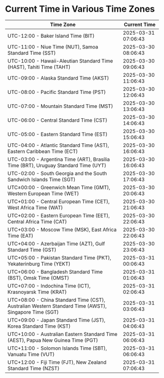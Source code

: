 # Current Time in Various Time Zones

| Time Zone | Current Time |
|-----------|--------------|
| UTC-12:00 - Baker Island Time (BIT) | 2025-03-31 07:06:43 |
| UTC-11:00 - Niue Time (NUT), Samoa Standard Time (SST) | 2025-03-30 08:06:43 |
| UTC-10:00 - Hawaii-Aleutian Standard Time (HAST), Tahiti Time (TAHT) | 2025-03-30 09:06:43 |
| UTC-09:00 - Alaska Standard Time (AKST) | 2025-03-30 11:06:43 |
| UTC-08:00 - Pacific Standard Time (PST) | 2025-03-30 12:06:43 |
| UTC-07:00 - Mountain Standard Time (MST) | 2025-03-30 13:06:43 |
| UTC-06:00 - Central Standard Time (CST) | 2025-03-30 14:06:43 |
| UTC-05:00 - Eastern Standard Time (EST) | 2025-03-30 15:06:43 |
| UTC-04:00 - Atlantic Standard Time (AST), Eastern Caribbean Time (ECT) | 2025-03-30 16:06:43 |
| UTC-03:00 - Argentina Time (ART), Brasília Time (BRT), Uruguay Standard Time (UYT) | 2025-03-30 16:06:43 |
| UTC-02:00 - South Georgia and the South Sandwich Islands Time (SGT) | 2025-03-30 17:06:43 |
| UTC±00:00 - Greenwich Mean Time (GMT), Western European Time (WET) | 2025-03-30 20:06:43 |
| UTC+01:00 - Central European Time (CET), West Africa Time (WAT) | 2025-03-30 21:06:43 |
| UTC+02:00 - Eastern European Time (EET), Central Africa Time (CAT) | 2025-03-30 22:06:43 |
| UTC+03:00 - Moscow Time (MSK), East Africa Time (EAT) | 2025-03-30 22:06:43 |
| UTC+04:00 - Azerbaijan Time (AZT), Gulf Standard Time (GST) | 2025-03-30 23:06:43 |
| UTC+05:00 - Pakistan Standard Time (PKT), Yekaterinburg Time (YEKT) | 2025-03-31 00:06:43 |
| UTC+06:00 - Bangladesh Standard Time (BST), Omsk Time (OMST) | 2025-03-31 01:06:43 |
| UTC+07:00 - Indochina Time (ICT), Krasnoyarsk Time (KRAT) | 2025-03-31 02:06:43 |
| UTC+08:00 - China Standard Time (CST), Australian Western Standard Time (AWST), Singapore Time (SGT) | 2025-03-31 03:06:43 |
| UTC+09:00 - Japan Standard Time (JST), Korea Standard Time (KST) | 2025-03-31 04:06:43 |
| UTC+10:00 - Australian Eastern Standard Time (AEST), Papua New Guinea Time (PGT) | 2025-03-31 06:06:43 |
| UTC+11:00 - Solomon Islands Time (SBT), Vanuatu Time (VUT) | 2025-03-31 06:06:43 |
| UTC+12:00 - Fiji Time (FJT), New Zealand Standard Time (NZST) | 2025-03-31 07:06:43 |
